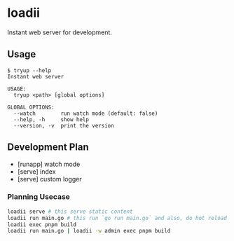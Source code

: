 # loadii
Instant web server for development.

## Usage
```console
$ tryup --help
Instant web server

USAGE:
  tryup <path> [global options]

GLOBAL OPTIONS:
  --watch        run watch mode (default: false)
  --help, -h     show help
  --version, -v  print the version
```

## Development Plan
- [runapp] watch mode
- [serve] index
- [serve] custom logger

### Planning Usecase
```bash
loadii serve # this serve static content
loadii run main.go # this run `go run main.go` and also, do hot reload
loadii exec pnpm build
loadii run main.go | loadii -w admin exec pnpm build
```
